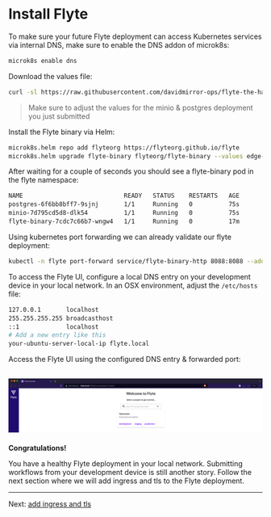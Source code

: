 # Install Flyte
To make sure your future Flyte deployment can access Kubernetes services via internal DNS, make sure to enable the DNS addon of microk8s:
``` bash
microk8s enable dns
```
Download the values file:
``` bash
curl -sl https://raw.githubusercontent.com/davidmirror-ops/flyte-the-hard-way/main/docs/on-premises/microk8s/manifests/edge-values.yaml > edge-values.yaml.yaml
```
> Make sure to adjust the values for the minio & postgres deployment you just submitted

Install the Flyte binary via Helm:
``` bash
microk8s.helm repo add flyteorg https://flyteorg.github.io/flyte
microk8s.helm upgrade flyte-binary flyteorg/flyte-binary --values edge-values.yaml --install -n flyte
```
After waiting for a couple of seconds you should see a flyte-binary pod in the flyte namespace:
```bash
NAME                            READY   STATUS    RESTARTS   AGE
postgres-6f6bb8bff7-9sjnj       1/1     Running   0          75s
minio-7d795cd5d8-dlk54          1/1     Running   0          75s
flyte-binary-7cdc7c66b7-wngw4   1/1     Running   0          17m
```
Using kubernetes port forwarding we can already validate our flyte deployment:
```bash
kubectl -n flyte port-forward service/flyte-binary-http 8088:8088 --address 0.0.0.0
```
To access the Flyte UI, configure a local DNS entry on your development device in your local network. In an OSX environment, adjust the `/etc/hosts` file:

```bash
127.0.0.1       localhost
255.255.255.255 broadcasthost
::1             localhost
# Add a new entry like this
your-ubuntu-server-local-ip flyte.local
```
Access the Flyte UI using the configured DNS entry & forwarded port:

![](../../images/microk8s-local-flyte-ui.png)
---
**Congratulations!**

You have a healthy Flyte deployment in your local network. Submitting workflows from your development device is still another story. Follow the next section where we will add ingress and tls to the Flyte deployment. 

---
Next: [add ingress and tls](05-add-ingress-and-tls.md)